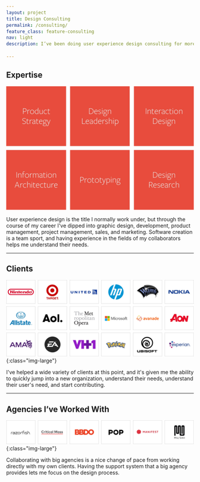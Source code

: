 ```yaml
---
layout: project
title: Design Consulting
permalink: /consulting/
feature_class: feature-consulting
nav: light
description: I’ve been doing user experience design consulting for more than 10 years now. My time has been split between working for my own clients and doing work for large scale design agencies.

---
```


## Expertise
![Consulting Expertise](/assets/images/projects/consulting-expertise.jpg)

User experience design is the title I normally work under, but through the course of my career I've dipped into graphic design, development, product management, project management, sales, and marketing. Software creation is a team sport, and having experience in the fields of my collaborators helps me understand their needs.

---

## Clients
![My Client](/assets/images/projects/consulting-clients.jpg){:class="img-large"}

 I've helped a wide variety of clients at this point, and it's given me the ability to quickly jump into a new organization, understand their needs, understand their user's need, and start contributing.

---

## Agencies I’ve Worked With
![Agencies I've worked With](/assets/images/projects/consulting-agencies.jpg){:class="img-large"}

Collaborating with big agencies is a nice change of pace from working directly with my own clients. Having the support system that a big agency provides lets me focus on the design process.
